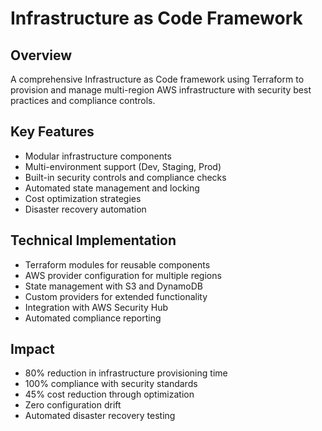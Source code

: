 # Infrastructure as Code Framework

## Overview
A comprehensive Infrastructure as Code framework using Terraform to provision and manage multi-region AWS infrastructure with security best practices and compliance controls.

## Key Features
- Modular infrastructure components
- Multi-environment support (Dev, Staging, Prod)
- Built-in security controls and compliance checks
- Automated state management and locking
- Cost optimization strategies
- Disaster recovery automation

## Technical Implementation
- Terraform modules for reusable components
- AWS provider configuration for multiple regions
- State management with S3 and DynamoDB
- Custom providers for extended functionality
- Integration with AWS Security Hub
- Automated compliance reporting

## Impact
- 80% reduction in infrastructure provisioning time
- 100% compliance with security standards
- 45% cost reduction through optimization
- Zero configuration drift
- Automated disaster recovery testing 